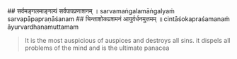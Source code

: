 <section>
<section data-markdown>
## सर्वमङ्गलमाङ्गल्यं सर्वपापप्रणाशनम् ।
sarvamaṅgalamāṅgalyaṁ sarvapāpapraṇāśanam
## चिन्ताशोकप्रशमनं आयुर्वर्धनमुत्तमम् ॥
cintāśokapraśamanaṁ āyurvardhanamuttamam

> It is the most auspicious of auspices and destroys all sins.
> it dispels all problems of the mind and is the ultimate panacea
</section>
</section>
<!--
<section data-markdown>
> “This supreme prayer, Ādityahrudayam, is the best amongst auspicious verses, it will destroy all sins, dispel all doubts, allay all worry and sorrow, anxiety and anguish, and increase the longevity of life. It gives complete prosperity.
</section>
<section data-markdown>
> This hymn is supreme and is a guarantee of complete prosperity and is the destroyer of sin, anxiety, anguish and is the bestower of longevity.
</section>
-->
